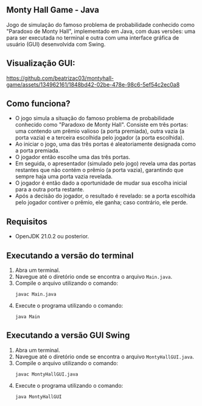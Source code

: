 ## Monty Hall Game - Java
Jogo de simulação do famoso problema de probabilidade conhecido como "Paradoxo de Monty Hall", implementado em Java, com duas versões: uma para ser executada no terminal e outra com uma interface gráfica de usuário (GUI) desenvolvida com Swing.

## Visualização GUI:

https://github.com/beatrizac03/montyhall-game/assets/134962161/1848bd42-02be-478e-98c6-5ef54c2ec0a8


## Como funciona?

- O jogo simula a situação do famoso problema de probabilidade conhecido como "Paradoxo de Monty Hall". Consiste em três portas: uma contendo um prêmio valioso (a porta premiada), outra vazia (a porta vazia) e a terceira escolhida pelo jogador (a porta escolhida).
- Ao iniciar o jogo, uma das três portas é aleatoriamente designada como a porta premiada.
- O jogador então escolhe uma das três portas.
- Em seguida, o apresentador (simulado pelo jogo) revela uma das portas restantes que não contém o prêmio (a porta vazia), garantindo que sempre haja uma porta vazia revelada.
- O jogador é então dado a oportunidade de mudar sua escolha inicial para a outra porta restante.
- Após a decisão do jogador, o resultado é revelado: se a porta escolhida pelo jogador contiver o prêmio, ele ganha; caso contrário, ele perde.

## Requisitos

- OpenJDK 21.0.2 ou posterior.

## Executando a versão do terminal

1. Abra um terminal.
2. Navegue até o diretório onde se encontra o arquivo `Main.java`.
3. Compile o arquivo utilizando o comando:
    ```
    javac Main.java
    ```
4. Execute o programa utilizando o comando:
    ```
    java Main
    ```

## Executando a versão GUI Swing

1. Abra um terminal.
2. Navegue até o diretório onde se encontra o arquivo `MontyHallGUI.java`.
3. Compile o arquivo utilizando o comando:
    ```
    javac MontyHallGUI.java
    ```
4. Execute o programa utilizando o comando:
    ```
    java MontyHallGUI
    ```





